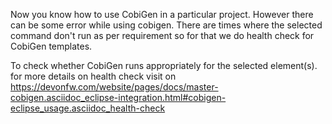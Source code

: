 Now you know how to use CobiGen in a particular project.
However there can be some error while using cobigen. There are times where the selected command don&#39;t run as per requirement so for that we do health check for CobiGen templates.


To check whether CobiGen runs appropriately for the selected element(s).
for more details on health check visit on https://devonfw.com/website/pages/docs/master-cobigen.asciidoc_eclipse-integration.html#cobigen-eclipse_usage.asciidoc_health-check



